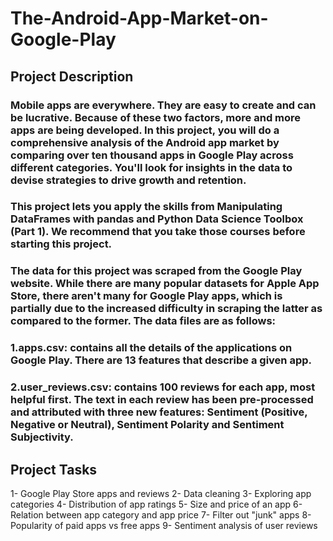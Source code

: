 # The-Android-App-Market-on-Google-Play
## Project Description

### Mobile apps are everywhere. They are easy to create and can be lucrative. Because of these two factors, more and more apps are being developed. In this project, you will do a comprehensive analysis of the Android app market by comparing over ten thousand apps in Google Play across different categories. You'll look for insights in the data to devise strategies to drive growth and retention.

### This project lets you apply the skills from Manipulating DataFrames with pandas and Python Data Science Toolbox (Part 1). We recommend that you take those courses before starting this project.

### The data for this project was scraped from the Google Play website. While there are many popular datasets for Apple App Store, there aren't many for Google Play apps, which is partially due to the increased difficulty in scraping the latter as compared to the former. The data files are as follows:

### 1.apps.csv: contains all the details of the applications on Google Play. There are 13 features that describe a given app.
### 2.user_reviews.csv: contains 100 reviews for each app, most helpful first. The text in each review has been pre-processed and attributed with three new features: Sentiment (Positive, Negative or Neutral), Sentiment Polarity and Sentiment Subjectivity.


## Project Tasks

1- Google Play Store apps and reviews
2- Data cleaning
3- Exploring app categories
4- Distribution of app ratings
5- Size and price of an app
6- Relation between app category and app price
7- Filter out "junk" apps
8- Popularity of paid apps vs free apps
9- Sentiment analysis of user reviews
